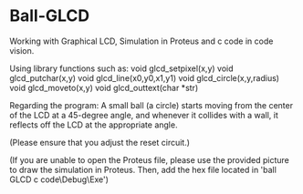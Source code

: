 # Ball-GLCD
Working with Graphical LCD, Simulation in Proteus and c code in code vision.

Using library functions such as:
void glcd_setpixel(x,y)
void glcd_putchar(x,y)
void glcd_line(x0,y0,x1,y1)
void glcd_circle(x,y,radius)
void glcd_moveto(x,y)
void glcd_outtext(char *str)

Regarding the program: A small ball (a circle) starts moving from the center of the LCD at a 45-degree angle, and whenever it collides with a wall, it reflects off the LCD at the appropriate angle. 

(Please ensure that you adjust the reset circuit.)

(If you are unable to open the Proteus file, please use the provided picture to draw the simulation in Proteus. Then, add the hex file located in 'ball GLCD c code\Debug\Exe')
